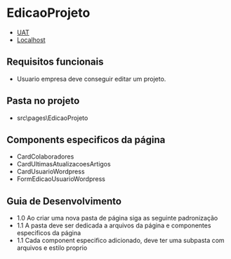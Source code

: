 # EdicaoProjeto

- [UAT](https://web.opti.marketing/EdicaoProjeto)
- [Localhost](http://localhost:3000/EdicaoProjeto)
 
## Requisitos funcionais

- Usuario empresa deve conseguir editar um projeto.
 

## Pasta no projeto
- src\pages\EdicaoProjeto


## Components especificos da página
- CardColaboradores
- CardUltimasAtualizacoesArtigos
- CardUsuarioWordpress
- FormEdicaoUsuarioWordpress

## Guia de Desenvolvimento

- 1.0 Ao criar uma nova pasta de página siga as seguinte padronização
- 1.1 A pasta deve ser dedicada a arquivos da página e componentes especificos da página
- 1.1 Cada component especifico adicionado, deve ter uma subpasta com arquivos e estilo proprio
